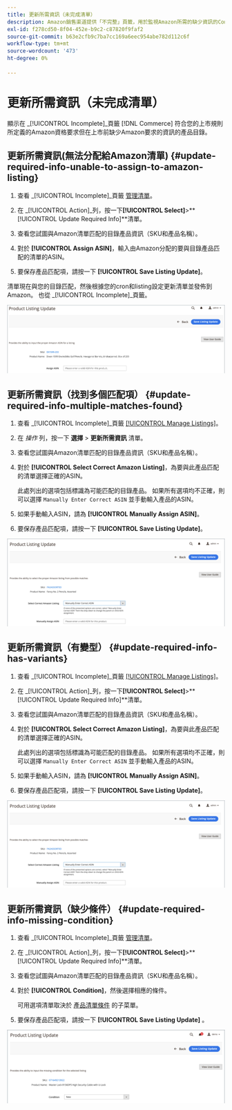 ```yaml
---
title: 更新所需資訊（未完成清單）
description: Amazon銷售渠道提供「不完整」頁籤，用於監視Amazon所需的缺少資訊的Commerce目錄產品。
exl-id: f278cd50-8f04-452e-b9c2-c87820f9faf2
source-git-commit: b63e2cfb9c7ba7cc169a6eec954abe782d112c6f
workflow-type: tm+mt
source-wordcount: '473'
ht-degree: 0%

---
```


# 更新所需資訊（未完成清單）

顯示在 _[!UICONTROL Incomplete]_頁籤 [!DNL Commerce] 符合您的上市規則所定義的Amazon資格要求但在上市前缺少Amazon要求的資訊的產品目錄。

## 更新所需資訊(無法分配給Amazon清單) {#update-required-info-unable-to-assign-to-amazon-listing}

1. 查看 _[!UICONTROL Incomplete]_頁籤 [管理清單](./managing-product-listings.md)。

1. 在 _[!UICONTROL Action]_列，按一下&#x200B;**[!UICONTROL Select]**>**[!UICONTROL Update Required Info]**清單。

1. 查看您試圖與Amazon清單匹配的目錄產品資訊（SKU和產品名稱）。

1. 對於 **[!UICONTROL Assign ASIN]**，輸入由Amazon分配的要與目錄產品匹配的清單的ASIN。

1. 要保存產品匹配項，請按一下 **[!UICONTROL Save Listing Update]**。

清單現在與您的目錄匹配，然後根據您的cron和listing設定更新清單並發佈到Amazon。 也從 _[!UICONTROL Incomplete]_頁籤。

![手動為無清單匹配分配ASIN](assets/amazon-listing-update-assign-asin.png)

## 更新所需資訊（找到多個匹配項） {#update-required-info-multiple-matches-found}

1. 查看 _[!UICONTROL Incomplete]_頁籤 [[!UICONTROL Manage Listings]](./managing-product-listings.md)。

1. 在 _操作_ 列，按一下 **選擇** > **更新所需資訊** 清單。

1. 查看您試圖與Amazon清單匹配的目錄產品資訊（SKU和產品名稱）。

1. 對於 **[!UICONTROL Select Correct Amazon Listing]**，為要與此產品匹配的清單選擇正確的ASIN。

   此處列出的選項包括標識為可能匹配的目錄產品。 如果所有選項均不正確，則可以選擇 `Manually Enter Correct ASIN` 並手動輸入產品的ASIN。

1. 如果手動輸入ASIN，請為 **[!UICONTROL Manually Assign ASIN]**。

1. 要保存產品匹配項，請按一下 **[!UICONTROL Save Listing Update]**。

![從多個可能的匹配項中手動選擇ASIN](assets/amazon-listing-update-multiple-matches.png)

## 更新所需資訊（有變型） {#update-required-info-has-variants}

1. 查看 _[!UICONTROL Incomplete]_頁籤 [[!UICONTROL Manage Listings]](./managing-product-listings.md)。

1. 在 _[!UICONTROL Action]_列，按一下&#x200B;**[!UICONTROL Select]**>**[!UICONTROL Update Required Info]**清單。

1. 查看您試圖與Amazon清單匹配的目錄產品資訊（SKU和產品名稱）。

1. 對於 **[!UICONTROL Select Correct Amazon Listing]**，為要與此產品匹配的清單選擇正確的ASIN。

   此處列出的選項包括標識為可能匹配的目錄產品。 如果所有選項均不正確，則可以選擇 `Manually Enter Correct ASIN` 並手動輸入產品的ASIN。

1. 如果手動輸入ASIN，請為 **[!UICONTROL Manually Assign ASIN]**。

1. 要保存產品匹配項，請按一下 **[!UICONTROL Save Listing Update]**。

![從可能的變型匹配中手動選擇ASIN](assets/amazon-listing-update-multiple-matches.png)

## 更新所需資訊（缺少條件） {#update-required-info-missing-condition}

1. 查看 _[!UICONTROL Incomplete]_頁籤 [管理清單](./managing-product-listings.md)。

1. 在 _[!UICONTROL Action]_列，按一下&#x200B;**[!UICONTROL Select]**>**[!UICONTROL Update Required Info]**清單。

1. 查看您試圖與Amazon清單匹配的目錄產品資訊（SKU和產品名稱）。

1. 對於 **[!UICONTROL Condition]**，然後選擇相應的條件。

   可用選項清單取決於 [產品清單條件](./product-listing-condition.md) 的子菜單。

1. 要保存產品匹配項，請按一下 **[!UICONTROL Save Listing Update]** 。

![手動更新缺失條件](assets/amazon-update-listing-missing-condition.png)
